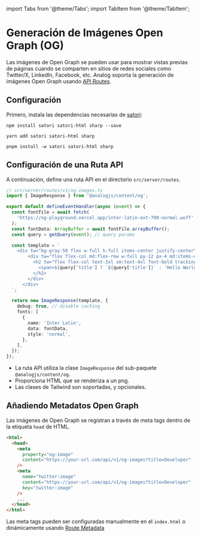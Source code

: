 import Tabs from '@theme/Tabs';
import TabItem from '@theme/TabItem';

# Generación de Imágenes Open Graph (OG)

Las imágenes de Open Graph se pueden usar para mostrar vistas previas de páginas cuando se comparten en sitios de redes sociales como Twitter/X, LinkedIn, Facebook, etc. Analog soporta la generación de imágenes Open Graph usando [API Routes](./overview).

## Configuración

Primero, instala las dependencias necesarias de [satori](https://github.com/vercel/satori):

<Tabs groupId="package-manager">
  <TabItem value="npm">

```shell
npm install satori satori-html sharp --save
```

  </TabItem>

  <TabItem label="Yarn" value="yarn">

```shell
yarn add satori satori-html sharp
```

  </TabItem>

  <TabItem value="pnpm">

```shell
pnpm install -w satori satori-html sharp
```

  </TabItem>
</Tabs>

## Configuración de una Ruta API

A continuación, define una ruta API en el directorio `src/server/routes`.

```ts
// src/server/routes/v1/og-images.ts
import { ImageResponse } from '@analogjs/content/og';

export default defineEventHandler(async (event) => {
  const fontFile = await fetch(
    'https://og-playground.vercel.app/inter-latin-ext-700-normal.woff',
  );
  const fontData: ArrayBuffer = await fontFile.arrayBuffer();
  const query = getQuery(event); // query params

  const template = `
    <div tw="bg-gray-50 flex w-full h-full items-center justify-center">
        <div tw="flex flex-col md:flex-row w-full py-12 px-4 md:items-center justify-between p-8">
          <h2 tw="flex flex-col text-3xl sm:text-4xl font-bold tracking-tight text-gray-900 text-left">
            <span>${query['title'] ? `${query['title']}` : 'Hello World'}</span>
          </h2>
        </div>
      </div>    
  `;

  return new ImageResponse(template, {
    debug: true, // disable caching
    fonts: [
      {
        name: 'Inter Latin',
        data: fontData,
        style: 'normal',
      },
    ],
  });
});
```

- La ruta API utiliza la clase `ImageResponse` del sub-paquete `@analogjs/content/og`.
- Proporciona HTML que se renderiza a un png.
- Las clases de Tailwind son soportadas, y opcionales.

## Añadiendo Metadatos Open Graph

Las imágenes de Open Graph se registran a través de meta tags dentro de la etiqueta `head` de HTML.

```html
<html>
  <head>
    <meta
      property="og:image"
      content="https://your-url.com/api/v1/og-images?title=Developer"
    />
    <meta
      name="twitter:image"
      content="https://your-url.com/api/v1/og-images?title=Developer"
      key="twitter:image"
    />
    ...
  </head>
</html>
```

Las meta tags pueden ser configuradas manualmente en el `index.html` o dinámicamente usando [Route Metadata](/docs/features/routing/metadata#open-graph-meta-tags)
